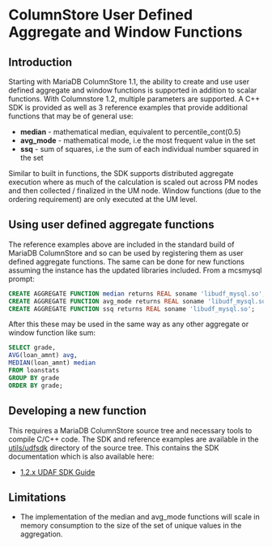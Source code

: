 # ColumnStore User Defined Aggregate and Window Functions

## Introduction

Starting with MariaDB ColumnStore 1.1, the ability to create and use user defined aggregate and window functions is supported in addition to scalar functions. With Columnstore 1.2, multiple parameters are supported.  A C++ SDK is provided as well as 3 reference examples that provide additional functions that may be of general use:

- <strong>median</strong> - mathematical median, equivalent to percentile_cont(0.5)
- <strong>avg_mode</strong> - mathematical mode, i.e the most frequent value in the set
- <strong>ssq</strong> - sum of squares, i.e the sum of each individual number squared in the set

Similar to built in functions, the SDK supports distributed aggregate execution where as much of the  calculation is scaled out across PM nodes and then collected / finalized in the UM node. Window functions (due to the ordering requirement) are only executed at the UM level.

## Using user defined aggregate functions

The reference examples above are included in the standard build of MariaDB ColumnStore and so can be used by registering them as user defined aggregate functions. The same can be done for new functions assuming the instance has the updated libraries included. From a mcsmysql prompt:

```sql
CREATE AGGREGATE FUNCTION median returns REAL soname 'libudf_mysql.so';
CREATE AGGREGATE FUNCTION avg_mode returns REAL soname 'libudf_mysql.so';
CREATE AGGREGATE FUNCTION ssq returns REAL soname 'libudf_mysql.so';
```

After this these may be used in the same way as any other aggregate or window function like sum:

```sql
SELECT grade, 
AVG(loan_amnt) avg, 
MEDIAN(loan_amnt) median 
FROM loanstats 
GROUP BY grade 
ORDER BY grade;
```

## Developing a new function

This requires a MariaDB ColumnStore source tree and necessary tools to compile C/C++ code. The SDK and reference examples are available in the [utils/udfsdk](https://github.com/mariadb-corporation/mariadb-columnstore-engine/tree/master/utils/udfsdk) directory of the source tree. This contains the SDK documentation which is also available here:

- [1.2.x UDAF SDK Guide](/kb/en/columnstore-user-defined-aggregate-and-window-functions/+attachment/mariadb_columnstore_udaf_sdk_1-2)

## Limitations

- The implementation of the median and avg_mode functions will scale in memory consumption to the size of the set of unique values in the aggregation.